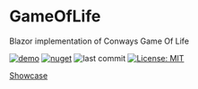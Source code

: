 # GameOfLife
Blazor implementation of Conways Game Of Life

[![demo](https://github.com/Timmoth/GameOfLife/actions/workflows/demo.yml/badge.svg)](https://timmoth.github.io/GameOfLife/)
[![nuget](https://img.shields.io/nuget/v/Timmoth.GameOfLife.svg?style=flat&color=brightgreen)](https://www.nuget.org/packages/Timmoth.GameOfLife/)
![last commit](https://img.shields.io/github/last-commit/Timmoth/GameOfLife?style=flat&cacheSeconds=86000&color=brightgreen)
[![License: MIT](https://img.shields.io/badge/License-MIT-brightgreen.svg)](https://opensource.org/licenses/MIT)

[Showcase](https://timmoth.com/showcase/gameoflife)
